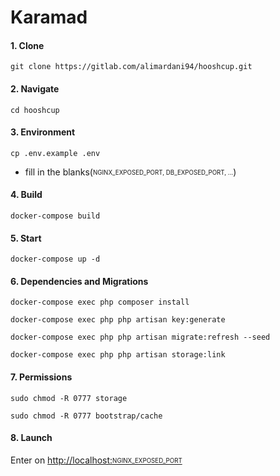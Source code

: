 # Karamad

#### 1. Clone  
`git clone https://gitlab.com/alimardani94/hooshcup.git` 

#### 2. Navigate  
`cd hooshcup`

#### 3. Environment
`cp .env.example .env` 

- fill in the blanks(<sub><sup>NGINX_EXPOSED_PORT, DB_EXPOSED_PORT, ...</sup></sub>)

#### 4. Build
`docker-compose build`  

#### 5. Start
`docker-compose up -d`

#### 6. Dependencies and Migrations
`docker-compose exec php composer install`

`docker-compose exec php php artisan key:generate`

`docker-compose exec php php artisan migrate:refresh --seed`

`docker-compose exec php php artisan storage:link`

#### 7. Permissions

`sudo chmod -R 0777 storage`

`sudo chmod -R 0777 bootstrap/cache`

#### 8. Launch

Enter on [http://localhost:<sub><sup>NGINX_EXPOSED_PORT</sup></sub>](http://localhost:8080)
